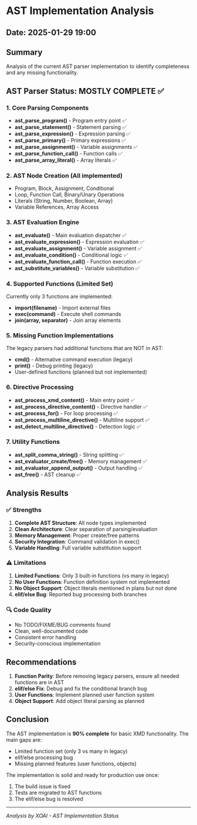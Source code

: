 # AST Implementation Analysis

## Date: 2025-01-29 19:00

## Summary
Analysis of the current AST parser implementation to identify completeness and any missing functionality.

## AST Parser Status: MOSTLY COMPLETE ✅

### 1. Core Parsing Components
- **ast_parse_program()** - Program entry point ✅
- **ast_parse_statement()** - Statement parsing ✅
- **ast_parse_expression()** - Expression parsing ✅
- **ast_parse_primary()** - Primary expressions ✅
- **ast_parse_assignment()** - Variable assignments ✅
- **ast_parse_function_call()** - Function calls ✅
- **ast_parse_array_literal()** - Array literals ✅

### 2. AST Node Creation (All implemented)
- Program, Block, Assignment, Conditional
- Loop, Function Call, Binary/Unary Operations
- Literals (String, Number, Boolean, Array)
- Variable References, Array Access

### 3. AST Evaluation Engine
- **ast_evaluate()** - Main evaluation dispatcher ✅
- **ast_evaluate_expression()** - Expression evaluation ✅
- **ast_evaluate_assignment()** - Variable assignment ✅
- **ast_evaluate_condition()** - Conditional logic ✅
- **ast_evaluate_function_call()** - Function execution ✅
- **ast_substitute_variables()** - Variable substitution ✅

### 4. Supported Functions (Limited Set)
Currently only 3 functions are implemented:
- **import(filename)** - Import external files
- **exec(command)** - Execute shell commands
- **join(array, separator)** - Join array elements

### 5. Missing Function Implementations
The legacy parsers had additional functions that are NOT in AST:
- **cmd()** - Alternative command execution (legacy)
- **print()** - Debug printing (legacy)
- User-defined functions (planned but not implemented)

### 6. Directive Processing
- **ast_process_xmd_content()** - Main entry point ✅
- **ast_process_directive_content()** - Directive handler ✅
- **ast_process_for()** - For loop processing ✅
- **ast_process_multiline_directive()** - Multiline support ✅
- **ast_detect_multiline_directive()** - Detection logic ✅

### 7. Utility Functions
- **ast_split_comma_string()** - String splitting ✅
- **ast_evaluator_create/free()** - Memory management ✅
- **ast_evaluator_append_output()** - Output handling ✅
- **ast_free()** - AST cleanup ✅

## Analysis Results

### ✅ Strengths
1. **Complete AST Structure**: All node types implemented
2. **Clean Architecture**: Clear separation of parsing/evaluation
3. **Memory Management**: Proper create/free patterns
4. **Security Integration**: Command validation in exec()
5. **Variable Handling**: Full variable substitution support

### ⚠️ Limitations
1. **Limited Functions**: Only 3 built-in functions (vs many in legacy)
2. **No User Functions**: Function definition system not implemented
3. **No Object Support**: Object literals mentioned in plans but not done
4. **elif/else Bug**: Reported bug processing both branches

### 🔍 Code Quality
- No TODO/FIXME/BUG comments found
- Clean, well-documented code
- Consistent error handling
- Security-conscious implementation

## Recommendations

1. **Function Parity**: Before removing legacy parsers, ensure all needed functions are in AST
2. **elif/else Fix**: Debug and fix the conditional branch bug
3. **User Functions**: Implement planned user function system
4. **Object Support**: Add object literal parsing as planned

## Conclusion

The AST implementation is **90% complete** for basic XMD functionality. The main gaps are:
- Limited function set (only 3 vs many in legacy)
- elif/else processing bug
- Missing planned features (user functions, objects)

The implementation is solid and ready for production use once:
1. The build issue is fixed
2. Tests are migrated to AST functions
3. The elif/else bug is resolved

---
*Analysis by XOAI - AST Implementation Status*